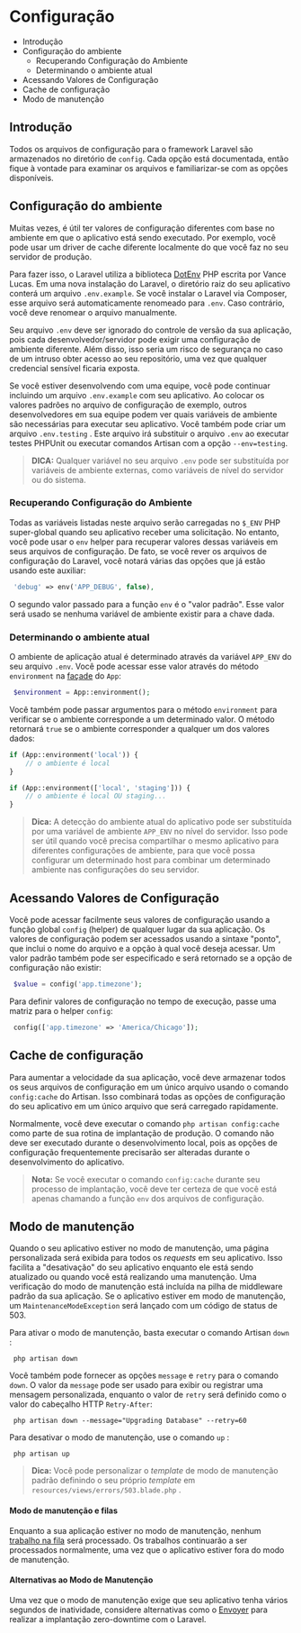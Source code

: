 # Configuração

- Introdução
- Configuração do ambiente
  - Recuperando Configuração do Ambiente
  - Determinando o ambiente atual
- Acessando Valores de Configuração
- Cache de configuração
- Modo de manutenção

## Introdução

Todos os arquivos de configuração para o framework Laravel são armazenados no diretório de `config`. Cada opção está documentada, então fique à vontade para examinar os arquivos e familiarizar-se com as opções disponíveis.

## Configuração do ambiente

Muitas vezes, é útil ter valores de configuração diferentes com base no ambiente em que o aplicativo está sendo executado. Por exemplo, você pode usar um driver de cache diferente localmente do que você faz no seu servidor de produção.

Para fazer isso, o Laravel utiliza a biblioteca [DotEnv](https://github.com/vlucas/phpdotenv) PHP escrita por Vance Lucas. Em uma nova instalação do Laravel, o diretório raiz do seu aplicativo conterá um arquivo `.env.example`. Se você instalar o Laravel via Composer, esse arquivo será automaticamente renomeado para `.env`. Caso contrário, você deve renomear o arquivo manualmente.

Seu arquivo `.env` deve ser ignorado do controle de versão da sua aplicação, pois cada desenvolvedor/servidor pode exigir uma configuração de ambiente diferente. Além disso, isso seria um risco de segurança no caso de um intruso obter acesso ao seu repositório, uma vez que qualquer credencial sensível ficaria exposta.

Se você estiver desenvolvendo com uma equipe, você pode continuar incluindo um arquivo `.env.example` com seu aplicativo. Ao colocar os valores padrões no arquivo de configuração de exemplo, outros desenvolvedores em sua equipe podem ver quais variáveis de ambiente são necessárias para executar seu aplicativo. Você também pode criar um arquivo `.env.testing` . Este arquivo irá substituir o arquivo `.env` ao executar testes PHPUnit ou executar comandos Artisan com a opção `--env=testing`.

> **DICA:** Qualquer variável no seu arquivo `.env` pode ser substituída por variáveis de ambiente externas, como variáveis de nível do servidor ou do sistema.

### Recuperando Configuração do Ambiente

Todas as variáveis listadas neste arquivo serão carregadas no `$_ENV` PHP super-global quando seu aplicativo receber uma solicitação. No entanto, você pode usar o `env` helper para recuperar valores dessas variáveis em seus arquivos de configuração. De fato, se você rever os arquivos de configuração do Laravel, você notará várias das opções que já estão usando este auxiliar:

```php
 'debug' => env('APP_DEBUG', false), 
```

O segundo valor passado para a função `env` é o "valor padrão". Esse valor será usado se nenhuma variável de ambiente existir para a chave dada.

### Determinando o ambiente atual

O ambiente de aplicação atual é determinado através da variável `APP_ENV` do seu arquivo `.env`. Você pode acessar esse valor através do método `environment` na [façade](../2.Conceitos_de_arquitetura/4.Facades.md) do `App`:

```php
 $environment = App::environment(); 
```

Você também pode passar argumentos para o método `environment` para verificar se o ambiente corresponde a um determinado valor. O método retornará `true` se o ambiente corresponder a qualquer um dos valores dados:

```php
if (App::environment('local')) {
	// o ambiente é local 
}

if (App::environment(['local', 'staging'])) {
	// o ambiente é local OU staging... 
} 
```

> **Dica:** A detecção do ambiente atual do aplicativo pode ser substituída por uma variável de ambiente `APP_ENV` no nível do servidor. Isso pode ser útil quando você precisa compartilhar o mesmo aplicativo para diferentes configurações de ambiente, para que você possa configurar um determinado host para combinar um determinado ambiente nas configurações do seu servidor.

## Acessando Valores de Configuração

Você pode acessar facilmente seus valores de configuração usando a função global `config`  (helper) de qualquer lugar da sua aplicação. Os valores de configuração podem ser acessados usando a sintaxe "ponto", que inclui o nome do arquivo e a opção à qual você deseja acessar. Um valor padrão também pode ser especificado e será retornado se a opção de configuração não existir:

```php
 $value = config('app.timezone'); 
```

Para definir valores de configuração no tempo de execução, passe uma matriz para o helper `config`:

```php
 config(['app.timezone' => 'America/Chicago']); 
```



## Cache de configuração

Para aumentar a velocidade da sua aplicação, você deve armazenar todos os seus arquivos de configuração em um único arquivo usando o comando `config:cache` do Artisan. Isso combinará todas as opções de configuração do seu aplicativo em um único arquivo que será carregado rapidamente.

Normalmente, você deve executar o comando `php artisan config:cache` como parte de sua rotina de implantação de produção. O comando não deve ser executado durante o desenvolvimento local, pois as opções de configuração frequentemente precisarão ser alteradas durante o desenvolvimento do aplicativo.

> **Nota:** Se você executar o comando `config:cache` durante seu processo de implantação, você deve ter certeza de que você está apenas chamando a função `env` dos arquivos de configuração.



## Modo de manutenção

Quando o seu aplicativo estiver no modo de manutenção, uma página personalizada será exibida para todos os _requests_ em seu aplicativo. Isso facilita a "desativação" do seu aplicativo enquanto ele está sendo atualizado ou quando você está realizando uma manutenção. Uma verificação do modo de manutenção está incluída na pilha de middleware padrão da sua aplicação. Se o aplicativo estiver em modo de manutenção, um `MaintenanceModeException` será lançado com um código de status de 503.

Para ativar o modo de manutenção, basta executar o comando Artisan `down` :

```shell
 php artisan down 
```

Você também pode fornecer as opções `message` e `retry` para o comando `down`. O valor da `message` pode ser usado para exibir ou registrar uma mensagem personalizada, enquanto o valor de `retry` será definido como o valor do cabeçalho HTTP `Retry-After`:

```shell
 php artisan down --message="Upgrading Database" --retry=60 
```

Para desativar o modo de manutenção, use o comando `up` :

```shell
 php artisan up 
```

> **Dica:** Você pode personalizar o _template_ de modo de manutenção padrão definindo o seu próprio _template_ em `resources/views/errors/503.blade.php` .

#### Modo de manutenção e filas

Enquanto a sua aplicação estiver no modo de manutenção, nenhum [trabalho na fila](../6.Indo_mais_fundo/11.Fila.md) será processado. Os trabalhos continuarão a ser processados normalmente, uma vez que o aplicativo estiver fora do modo de manutenção.

#### Alternativas ao Modo de Manutenção

Uma vez que o modo de manutenção exige que seu aplicativo tenha vários segundos de inatividade, considere alternativas como o [Envoyer](https://envoyer.io/) para realizar a implantação zero-downtime com o Laravel.